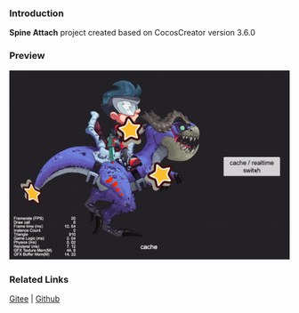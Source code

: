 ### Introduction
**Spine Attach** project created based on CocosCreator version 3.6.0

### Preview
![image](../../../gif/202203/2022030222.gif)

### Related Links
[Gitee](https://gitee.com/mirrors_cocos-creator/test-cases-3d/tree/v3.0/assets/cases/spine) | [Github](https://github.com/cocos-creator/test-cases-3d/tree/v3.0/assets/cases/spine)